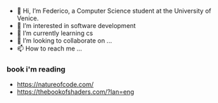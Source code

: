 - 👋 Hi, I’m Federico, a Computer Science student at the University of Venice.
- 👀 I’m interested in software development
- 🌱 I’m currently learning cs
- 💞️ I’m looking to collaborate on ...
- 📫 How to reach me ...
### book i'm reading
- https://natureofcode.com/
- https://thebookofshaders.com/?lan=eng

<!---
chicco4/chicco4 is a ✨ special ✨ repository because its `README.md` (this file) appears on your GitHub profile.
You can click the Preview link to take a look at your changes.
--->

